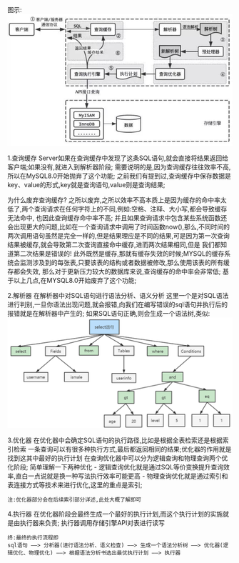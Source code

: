 图示:![img.png](SQL执行流程图.png)

1.查询缓存
    Server如果在查询缓存中发现了这条SQL语句,就会直接将结果返回给客户端;如果没有,就进入到解析器阶段;
  需要说明的是,因为查询缓存往往效率不高,所以在MySQL8.0开始抛弃了这个功能;
    之前我们有提到过,查询缓存中保存数据是key、value的形式,key就是查询语句,value则是查询结果;

  为什么废弃查询缓存?
    之所以废弃,之所以效率不高本质上是因为缓存的命中率太低了,两个查询请求在任何字符上的不同,例如:空格、注释、大小写,都会导致缓存无法命中,
  也因此查询缓存命中率不高;
    并且如果查询请求中包含某些系统函数还会出现更大的问题,比如在一个查询请求中调用了时间函数now(),那么,不同时间的
  两次调用语句虽然是完全一样的,但是结果理应是不同的结果,可是因为第一次查询结果被缓存,就会导致第二次查询直接命中缓存,进而两次结果相同,但是
  我们都知道第二次结果是错误的!
    此外既然是缓存,那就有缓存失效的时候;MYSQL的缓存系统会监测涉及到的每张表,只要该表的结构或者数据被修改,那么使用该表的所有缓存都会失效,
  那么对于更新压力较大的数据库来说,查询缓存的命中率会非常低;
    基于以上几点,在MYSQL8.0开始废弃了这个功能;

2.解析器
    在解析器中对SQL语句进行语法分析、语义分析
    这里一个是对SQL语法进行判别,一旦你语法出现问题,就会报错,向我们在编写错误的sql语句并执行后的报错就是在解析器中产生的;
    如果SQL语句正确,则会生成一个语法树,类似:![img.png](语法树.png)

3.优化器
    在优化器中会确定SQL语句的执行路径,比如是根据全表检索还是根据索引检索
    一条查询可以有很多种执行方式,最后都返回相同的结果;优化器的作用就是找到这其中最好的执行计划
    在查询优化器中可以分为逻辑查询和物理查询两个优化阶段;
    简单理解一下两种优化
    - 逻辑查询优化就是通过SQL等价变换提升查询效率,直白一点说就是换一种写法执行效率可能更高
    - 物理查询优化就是通过索引和表连接方式等技术来进行优化,这里的重点是索引;

    注:优化器部分会在后续索引部分详述,此处大概了解即可

4.执行器
    在优化器阶段会最终生成一个最好的执行计划,而这个执行计划的实施就是由执行器来负责;
    执行器调用存储引擎API对表进行读写

    终:最终的执行流程即
    sql语句 ——> 分析器(进行语法分析、语义检查) ——> 生成一个语法分析树 ——> 优化器(逻辑优化、物理优化) ——> 根据语法分析书选出最优执行计划 ——> 执行器
